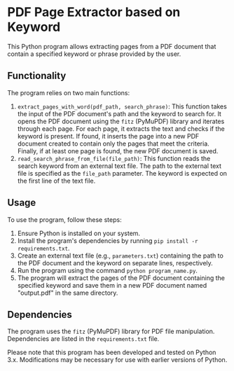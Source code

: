 <h1>PDF Page Extractor based on Keyword</h1>

<p>This Python program allows extracting pages from a PDF document that contain a specified keyword or phrase provided by the user.</p>

<h2>Functionality</h2>

<p>The program relies on two main functions:</p>

<ol>
  <li><code>extract_pages_with_word(pdf_path, search_phrase)</code>: This function takes the input of the PDF document's path and the keyword to search for. It opens the PDF document using the <code>fitz</code> (PyMuPDF) library and iterates through each page. For each page, it extracts the text and checks if the keyword is present. If found, it inserts the page into a new PDF document created to contain only the pages that meet the criteria. Finally, if at least one page is found, the new PDF document is saved.</li>
  <li><code>read_search_phrase_from_file(file_path)</code>: This function reads the search keyword from an external text file. The path to the external text file is specified as the <code>file_path</code> parameter. The keyword is expected on the first line of the text file.</li>
</ol>

<h2>Usage</h2>

<p>To use the program, follow these steps:</p>

<ol>
  <li>Ensure Python is installed on your system.</li>
  <li>Install the program's dependencies by running <code>pip install -r requirements.txt</code>.</li>
  <li>Create an external text file (e.g., <code>parameters.txt</code>) containing the path to the PDF document and the keyword on separate lines, respectively.</li>
  <li>Run the program using the command <code>python program_name.py</code>.</li>
  <li>The program will extract the pages of the PDF document containing the specified keyword and save them in a new PDF document named "output.pdf" in the same directory.</li>
</ol>

<h2>Dependencies</h2>

<p>The program uses the <code>fitz</code> (PyMuPDF) library for PDF file manipulation. Dependencies are listed in the <code>requirements.txt</code> file.</p>

<p>Please note that this program has been developed and tested on Python 3.x. Modifications may be necessary for use with earlier versions of Python.</p>
